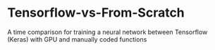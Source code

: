 # Tensorflow-vs-From-Scratch
A time comparison for training a neural network between Tensorflow (Keras) with GPU and manually coded functions  
